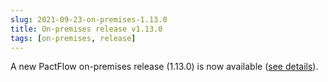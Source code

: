 ```yaml
---
slug: 2021-09-23-on-premises-1.13.0
title: On-premises release v1.13.0
tags: [on-premises, release]
---
```


A new PactFlow on-premises release (1.13.0) is now available ([see details](https://docs.pactflow.io/docs/on-premises/releases/1.13.0)).
